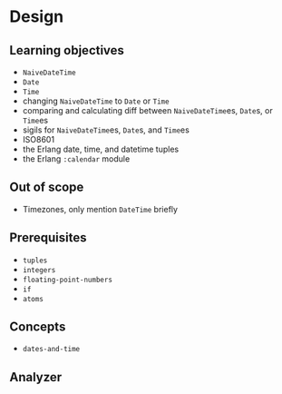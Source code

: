 # Design

## Learning objectives

- `NaiveDateTime`
- `Date`
- `Time`
- changing `NaiveDateTime` to `Date` or `Time`
- comparing and calculating diff between `NaiveDateTime`es, `Date`s, or `Time`es
- sigils for `NaiveDateTime`es, `Date`s, and `Time`es
- ISO8601
- the Erlang date, time, and datetime tuples
- the Erlang `:calendar` module

## Out of scope

- Timezones, only mention `DateTime` briefly

## Prerequisites

- `tuples`
- `integers`
- `floating-point-numbers`
- `if`
- `atoms`

## Concepts

- `dates-and-time`

## Analyzer
